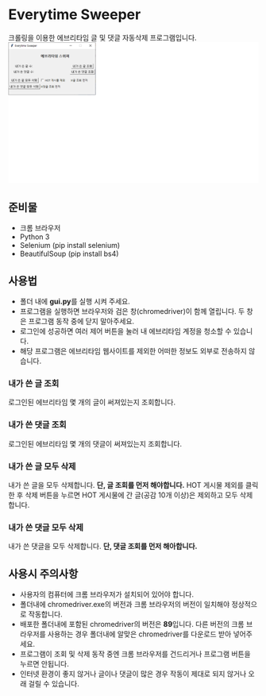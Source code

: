 # Everytime Sweeper

크롤링을 이용한 에브리타임 글 및 댓글 자동삭제 프로그램입니다.
![CreatePlan](./images/제어창.png)

## 준비물

- 크롬 브라우저
- Python 3
- Selenium (pip install selenium)
- BeautifulSoup (pip install bs4)

## 사용법

- 폴더 내에 **gui.py**를 실행 시켜 주세요.
- 프로그램을 실행하면 브라우저와 검은 창(chromedriver)이 함께 열립니다. 두 창은 프로그램 동작 중에 닫지 말아주세요.
- 로그인에 성공하면 여러 제어 버튼을 눌러 내 에브리타임 계정을 청소할 수 있습니다.
- 해당 프로그램은 에브리타임 웹사이트를 제외한 어떠한 정보도 외부로 전송하지 않습니다.

### 내가 쓴 글 조회

로그인된 에브리타임 몇 개의 글이 써져있는지 조회합니다.

### 내가 쓴 댓글 조회

로그인된 에브리타임 몇 개의 댓글이 써져있는지 조회합니다.

### 내가 쓴 글 모두 삭제

내가 쓴 글을 모두 삭제합니다. **단, 글 조회를 먼저 해야합니다.** HOT 게시물 제외를 클릭한 후 삭제 버튼을 누르면 HOT 게시물에 간 글(공감 10개 이상)은 제외하고 모두 삭제합니다.

### 내가 쓴 댓글 모두 삭제

내가 쓴 댓글을 모두 삭제합니다. **단, 댓글 조회를 먼저 해아합니다.**

## 사용시 주의사항

- 사용자의 컴퓨터에 크롬 브라우저가 설치되어 있어야 합니다.
- 폴더내에 chromedriver.exe의 버전과 크롬 브라우저의 버전이 일치해야 정상적으로 작동합니다.
- 배포한 폴더내에 포함된 chromedriver의 버전은 **89**입니다. 다른 버전의 크롬 브라우저를 사용하는 경우 폴더내에 알맞은 chromedriver를 다운로드 받아 넣어주세요.
- 프로그램이 조회 및 삭제 동작 중엔 크롬 브라우저를 건드리거나 프로그램 버튼을 누르면 안됩니다.
- 인터넷 환경이 좋지 않거나 글이나 댓글이 많은 경우 작동이 제대로 되지 않거나 오래 걸릴 수 있습니다.
